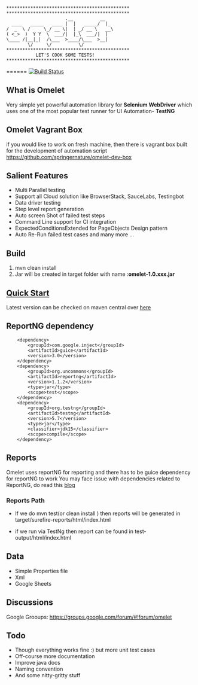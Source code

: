 
	**********************************************
	**********************************************
	                      .__          __
	  ____   _____   ____ |  |   _____/  |_
	/  _  \ /     \_/ __ \|  | _/ __ \   __\
	( <_>  )  Y Y  \  ___/|  |_\  ___/|  |
	\____ /|__|_|  /\___  >____/\___  >__|
	        \/     \/          \/
	**********************************************
	           LET'S COOK SOME TESTS!
	**********************************************
 
======
[![Build Status](https://travis-ci.org/springer-opensource/omelet.svg?branch=master)](https://travis-ci.org/springer-opensource/omelet)

What is Omelet
--------------
Very simple yet powerful automation library for **Selenium WebDriver** which uses one of the most popular test runner for UI Automation- **TestNG**

Omelet Vagrant Box
----------------
if you would like to work on fresh machine, then there is vagrant box built for the development of automation script
https://github.com/springernature/omelet-dev-box

Salient Features
----------------
* Multi Parallel testing
* Support all Cloud solution like BrowserStack, SauceLabs, Testingbot
* Data driver testing
* Step level report generation 
* Auto screen Shot of failed test steps
* Command Line support for CI integration
* ExpectedConditionsExtended for PageObjects Design pattern
* Auto Re-Run failed test cases
 and many more ... 

Build
------
1. mvn clean install
2. Jar will be created in target folder with name :**omelet-1.0.xxx.jar**
    


[Quick Start](http://springer-opensource.github.io/omelet/Quick-Start/)
----------


Latest version can be checked on maven central over [here](http://maven-repository.com/search?q=omelet)

ReportNG dependency
----------------
        <dependency>
			<groupId>com.google.inject</groupId>
			<artifactId>guice</artifactId>
			<version>3.0</version>
		</dependency>
		<dependency>
			<groupId>org.uncommons</groupId>
			<artifactId>reportng</artifactId>
			<version>1.1.2</version>
			<type>jar</type>
			<scope>test</scope>
		</dependency>
		<dependency>
			<groupId>org.testng</groupId>
			<artifactId>testng</artifactId>
			<version>5.7</version>
			<type>jar</type>
			<classifier>jdk15</classifier>
			<scope>compile</scope>
		</dependency>
Reports
-----------

Omelet uses reportNG for reporting and there has to be guice dependency for reportNG to work 
You may face issue with dependencies related to ReportNG, do read this [blog](http://solidsoft.wordpress.com/2011/01/23/better-looking-html-test-reports-for-testng-with-reportng-maven-guide/)
### Reports Path 

* If we do mvn test(or clean install ) then reports will be generated in target/surefire-reports/html/index.html

* if we run via TestNg then report can be found in test-output/html/index.html

Data
----------
* Simple Properties file
* Xml 
* Google Sheets 

Discussions
------------
Google Grooups: https://groups.google.com/forum/#!forum/omelet

Todo
-------
* Though everything works fine :) but more unit test cases
* Off-course more documentation 
* Improve java docs
* Naming convention 
* And some nitty-gritty stuff
